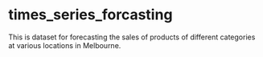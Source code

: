 # times_series_forcasting
This is dataset for forecasting the sales of products of different categories at various locations in Melbourne.
